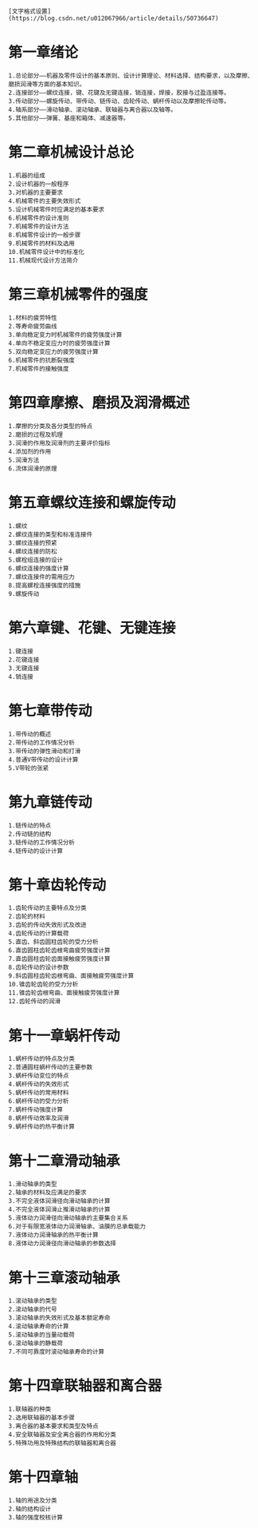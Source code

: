 
    [文字格式设置](https://blog.csdn.net/u012067966/article/details/50736647) 
第一章绪论
====
    1.总论部分——机器及零件设计的基本原则、设计计算理论、材料选择、结构要求，以及摩擦、磨损润滑等方面的基本知识。
    2.连接部分——螺纹连接，键、花键及无键连接，销连接，焊接，胶接与过盈连接等。
    3.传动部分——螺旋传动、带传动、链传动、齿轮传动、蜗杆传动以及摩擦轮传动等。
    4.轴系部分——滑动轴承、滚动轴承、联轴器与离合器以及轴等。
    5.其他部分——弹簧、基座和箱体、减速器等。
第二章机械设计总论
==== 
    1.机器的组成
    2.设计机器的一般程序
    3.对机器的主要要求
    4.机械零件的主要失效形式
    5.设计机械零件时应满足的基本要求
    6.机械零件的设计准则
    7.机械零件的设计方法
    8.机械零件设计的一般步骤
    9.机械零件的材料及选用
    10.机械零件设计中的标准化
    11.机械现代设计方法简介
第三章机械零件的强度
==== 
    1.材料的疲劳特性
    2.等寿命疲劳曲线
    3.单向稳定变力时机械零件的疲劳强度计算
    4.单向不稳定变应力时的疲劳强度计算
    5.双向稳定变应力的疲劳强度计算
    6.机械零件的抗断裂强度
    7.机械零件的接触强度
第四章摩擦、磨损及润滑概述
==== 
    1.摩擦的分类及各分类型的特点
    2.磨损的过程及机理
    3.润滑的作用及润滑剂的主要评价指标
    4.添加剂的作用
    5.润滑方法
    6.流体润滑的原理
第五章螺纹连接和螺旋传动
==== 
    1.螺纹
    2.螺纹连接的类型和标准连接件
    3.螺纹连接的预紧
    4.螺纹连接的防松
    5.螺栓组连接的设计
    6.螺纹连接的强度计算
    7.螺纹连接件的需用应力
    8.提高螺栓连接强度的措施
    9.螺旋传动
第六章键、花键、无键连接
==== 
    1.键连接
    2.花键连接
    3.无键连接
    4.销连接
第七章带传动
==== 
    1.带传动的概述
    2.带传动的工作情况分析
    3.带传动的弹性滑动和打滑
    4.普通V带传动的设计计算
    5.V带轮的张紧
第九章链传动
==== 
    1.链传动的特点
    2.传动链的结构
    3.链传动的工作情况分析
    4.链传动的设计计算
第十章齿轮传动
==== 
    1.齿轮传动的主要特点及分类
    2.齿轮的材料
    3.齿轮的传动失效形式及改进
    4.齿轮传动的计算载荷
    5.直齿、斜齿圆柱齿轮的受力分析
    6.直齿圆柱齿轮齿根弯曲疲劳强度计算
    7.直齿圆柱齿轮齿面接触疲劳强度计算
    8.齿轮传动的设计参数
    9.斜齿圆柱齿轮齿根弯曲、面接触疲劳强度计算
    10.锥齿轮齿轮的受力分析
    11.锥齿轮齿根弯曲、面接触疲劳强度计算
    12.齿轮传动的润滑
第十一章蜗杆传动
==== 
    1.蜗杆传动的特点及分类
    2.普通圆柱蜗杆传动的主要参数
    3.蜗杆传动变位的特点
    4.蜗杆传动的失效形式
    5.蜗杆传动的常用材料
    6.蜗杆传动的受力分析
    7.蜗杆传动强度计算
    8.蜗杆传动效率及润滑
    9.蜗杆传动的热平衡计算
第十二章滑动轴承
==== 
    1.滑动轴承的类型
    2.轴承的材料及应满足的要求
    3.不完全液体润滑径向滑动轴承的计算
    4.不完全液体润滑止推滑动轴承的计算
    5.液体动力润滑径向滑动轴承的主要集合关系
    6.对于有限宽液体动力润滑轴承、油膜的总承载能力
    7.液体动力润滑轴承的热平衡计算
    8.液体动力润滑径向滑动轴承的参数选择
第十三章滚动轴承
==== 
    1.滚动轴承的类型
    2.滚动轴承的代号
    3.滚动轴承的失效形式及基本额定寿命
    4.滚动轴承寿命的计算
    5.滚动轴承的当量动载荷
    6.滚动轴承的静载荷
    7.不同可靠度时滚动轴承寿命的计算
第十四章联轴器和离合器
==== 
    1.联轴器的种类
    2.选用联轴器的基本步骤
    3.离合器的基本要求和类型及特点
    4.安全联轴器及安全离合器的作用和分类
    5.特殊功用及特殊结构的联轴器和离合器
第十四章轴
==== 
    1.轴的用途及分类
    2.轴的结构设计
    3.轴的强度校核计算

    
